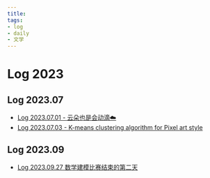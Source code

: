 ```yaml
---
title:
tags:
- log
- daily
- 文学
---
```


# Log 2023

## Log 2023.07

* [Log 2023.07.01 - 云朵也是会动滴☁️](log/2023/7/log_01072023.md)
* [Log 2023.07.03 - K-means clustering algorithm for Pixel art style](log/2023/7/log_03072023.md)


## Log 2023.09

* [Log 2023.09.27 数学建模比赛结束的第二天](log/2023/9/log_27092023.md)